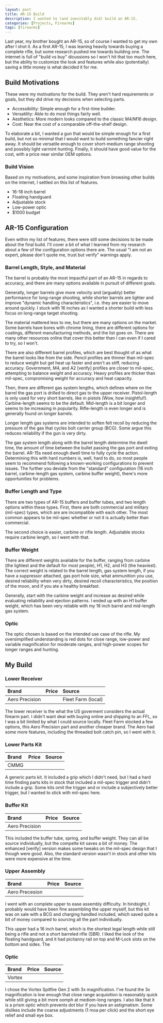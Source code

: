 ```yaml
---
layout: post
title: AR-15 Build
description: I wanted to (and inevitably did) build an AR-15.
categories: [Projects, Firearms]
tags: [firearms]
---
```


Last year, my brother bought an AR-15, so of course I wanted to get my own after I shot it. As a first AR-15, I was leaning heavily towards buying a complete rifle, but some research pushed me towards building one. The internet is full of "build vs buy" dicussions so I won't hit that too much here, but the ability to customize the look and features while also (potentially) saving a little money is what decided it for me.

## Build Motivations

These were my motivations for the build. They aren't hard requirements or goals, but they did drive my decisions when selecting parts.

- Accessibility: Simple enough for a first-time builder.
- Versatility: Able to do most things fairly well.
- Aesthetics: More modern looks compared to the classic M4/M16 design.
- Cost: Near the cost of a comparable off-the-shelf design.

To elaborate a bit, I wanted a gun that would be simple enough for a first build, but not so minimal that I would want to build something fancier right away. It should be versatile enough to cover short-medium range shooting and possibly light varmint hunting. Finally, it should have good value for the cost, with a price near similar OEM options.

### Build Vision

Based on my motivations, and some inspiration from browsing other builds on the internet, I settled on this list of features.

- 16-18 inch barrel
- Floating handguard
- Adjustable stock
- Low-power optic
- $1000 budget

## AR-15 Configuration

Even within my list of features, there were still some decisions to be made about the final build. I'll cover a bit of what I learned from my research about a few of the configuration options there are. The usual "I am not an expert, please don't quote me, trust but verify" warnings apply.

### Barrel Length, Style, and Material

The barrel is probably the most impactful part of an AR-15 in regards to accuracy, and there are many options available in pursuit of different goals.

Generally, longer barrels give more velocity and (arguably) better performance for long-range shooting, while shorter barrels are lighter and improve "dynamic handling characteristics", i.e. they are easier to move around quickly. I stuck with 16 inches as I wanted a shorter build with less focus on long-range target shooting.

The material mattered less to me, but there are many options on the market. Some barrels have bores with chrome lining, there are different options for coatings, different manufacturing methods, and the list goes on. There are many other resources online that cover this better than I can even if I cared to try, so I won't.

There are also different barrel profiles, which are best thought of as what the barrel looks like from the side. Pencil profiles are thinner than mil-spec to reduce weight but get heat up faster and aren't as stiff, reducing accuracy. Government, M4, and A2 [verify] profiles are closer to mil-spec, attempting to balance weight and accuracy. Heavy profiles are thicker than mil-spec, compromising weight for accuracy and heat capacity.

Then, there are different gas system lengths, which defines where on the barrel the gas port is drilled to direct gas to the upper receiver. Pistol-length is only used for very short barrels, like in pistols (Wow, how insightful!). Carbine-length seems to be the default. Mid-length is a bit longer and seems to be increasing in popularity. Rifle-length is even longer and is generally found on longer barrels.

Longer length gas systems are intended to soften felt recoil by reducing the pressure of the gas that cycles bolt carrier group (BCG). Some argue this reduces reliability if the gun is very dirty.

The gas system length along with the barrel length determine the dwell time, the amount of time between the bullet passing the gas port and exiting the barrel. AR-15s need enough dwell time to fully cycle the action. Determining this with hard numbers is, well, hard to do, so most people seem to recommend following a known-working configurations to prevent issues. The further you deviate from the "standard" configuration (16 inch barrel, carbine-length gas system, carbine buffer weight), there's more opportunities for problems.

### Buffer Length and Type

There are two types of AR-15 buffers and buffer tubes, and two length options within these types. First, there are both commercial and military (mil-spec) types, which are are incompatible with each other. The most common appears to be mil-spec whether or not it is actually better than commercial.

The second choice is easier, carbine or rifle length. Adjustable stocks require carbine length, so I went with that.

### Buffer Weight

There are different weights available for the buffer, ranging from carbine (the lightest and the default for most people), H1, H2, and H3 (the heaviest). The correct weight is related to the barrel length, gas system length, if you have a suppressor attached, gas port hole size, what ammunition you use, desired reliability when very dirty, desired recoil characteristics, the position of the moon, and if you ate a healthy breakfast.

Generally, start with the carbine weight and increase as desired while evaluating reliability and ejection patterns. I ended up with an H1 buffer weight, which has been very reliable with my 16 inch barrel and mid-length gas system.

### Optic

The optic chosen is based on the intended use case of the rifle. My oversimplified understanding is red dots for close range, low-power and variable magnification for moderate ranges, and high-power scopes for longer ranges and hunting.

## My Build

### Lower Receiver

| Brand          | Price  | Source             |
| :------------- | :----- | :----------------- |
| Aero Precision |  | Fleet Farm (local) |

The lower receiver is the what the US goverment considers the actual firearm part. I didn't want deal with buying online and shipping to an FFL, so I was a bit limited by what I could source locally. Fleet Farm stocked a few options, this Aero Precision part and another cheaper brand. The Aero had some more features, including the threaded bolt catch pin, so I went with it.

### Lower Parts Kit

| Brand          | Price  | Source             |
| :------------- | :----- | :----------------- |
| CMMG |  |  |

A generic parts kit. It included a grip which I didn't need, but I had a hard time finding parts kits in stock that included a mil-spec trigger and didn't include a grip. Some kits omit the trigger and or include a subjectively better trigger, but I wanted to stick with mil-spec here.

### Buffer Kit

| Brand          | Price  | Source             |
| :------------- | :----- | :----------------- |
| Aero Precision |  |  |

This included the buffer tube, spring, and buffer weight. They can all be source individually, but the compelte kit saves a bit of money. The enhanced [verify] version makes some tweaks on the mil-spec design that I though were good. Also, the standard version wasn't in stock and other kits were more expensive at the time.

### Upper Assembly

| Brand          | Price  | Source             |
| :------------- | :----- | :----------------- |
| Aero Precesion |  |  |

I went with an complete upper to ease assembly difficulty. In hindsight, I probably would have been fine assembling the upper myself, but this kit was on sale with a BCG and charging handled included, which saved quite a bit of money compared to sourcing all the part individually.

This upper had a 16 inch barrel, which is the shortest legal length while still being a rifle and not a short barreled rifle (SBR). I liked the look of the floating handguard, and it had picitanny rail on top and M-Lock slots on the bottom and sides. The

### Optic

| Brand          | Price  | Source             |
| :------------- | :----- | :----------------- |
| Vortex |  |  |

I chose the Vortex Spitfire Gen 2 with 3x magnification. I've found the 3x magnification is low enough that close range acquisition is reasonably quick while still giving a bit more oomph at mediom-long ranges. I also like that it is a prism optic which prevents dot blur if you have an astigmatism. Some dislikes include the coarse adjustments (1 moa per click) and the short eye relief and small eye box.